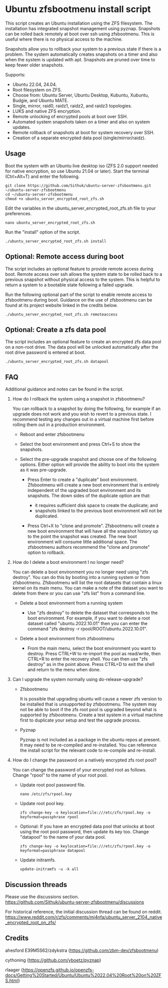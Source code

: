 # Ubuntu zfsbootmenu install script

This script creates an Ubuntu installation using the ZFS filesystem. The installation has integrated snapshot management using pyznap. Snapshots can be rolled back remotely at boot over ssh using zfsbootmenu. This is useful where there is no physical access to the machine.

Snapshots allow you to rollback your system to a previous state if there is a problem. The system automatically creates snapshots on a timer and also when the system is updated with apt. Snapshots are pruned over time to keep fewer older snapshots.

Supports:
- Ubuntu 22.04, 24.04.
- Root filesystem on ZFS.
- Choose from: Ubuntu Server, Ubuntu Desktop, Kubuntu, Xubuntu, Budgie, and Ubuntu MATE.
- Single, mirror, raid0, raidz1, raidz2, and raidz3 topologies.
- LUKS and native ZFS encryption.
- Remote unlocking of encrypted pools at boot over SSH.
- Automated system snapshots taken on a timer and also on system updates. 
- Remote rollback of snapshots at boot for system recovery over SSH.
- Creation of a separate encrypted data pool (single/mirror/raidz).

## Usage
Boot the system with an Ubuntu live desktop iso (ZFS 2.0 support needed for native encryption, so use Ubuntu 21.04 or later). Start the terminal (Ctrl+Alt+T) and enter the following.

	git clone https://github.com/Sithuk/ubuntu-server-zfsbootmenu.git ~/ubuntu-server-zfsbootmenu
    cd ~/ubuntu-server-zfsbootmenu
    chmod +x ubuntu_server_encrypted_root_zfs.sh
	
Edit the variables in the ubuntu_server_encrypted_root_zfs.sh file to your preferences.

	nano ubuntu_server_encrypted_root_zfs.sh
	
Run the "install" option of the script.

	./ubuntu_server_encrypted_root_zfs.sh install
	
## Optional: Remote access during boot
The script includes an optional feature to provide remote access during boot. Remote access over ssh allows the system state to be rolled back to a previous snapshot without physical access to the system. This is helpful to return a system to a bootable state following a failed upgrade.

Run the following optional part of the script to enable remote access to zfsbootmenu during boot. Guidance on the use of zfsbootmenu can be found at its project website linked in the credits below.

	./ubuntu_server_encrypted_root_zfs.sh remoteaccess

## Optional: Create a zfs data pool
The script includes an optional feature to create an encrypted zfs data pool on a non-root drive. The data pool will be unlocked automatically after the root drive password is entered at boot.

	./ubuntu_server_encrypted_root_zfs.sh datapool

## FAQ
Additional guidance and notes can be found in the script.
1. How do I rollback the system using a snapshot in zfsbootmenu?

   You can rollback to a snapshot by doing the following, for example if an upgrade does not work and you wish to revert to a previous state. I recommend testing any changes out in a virtual machine first before rolling them out in a production environment.
   - Reboot and enter zfsbootmenu
   - Select the boot environment and press Ctrl+S to show the snapshots.
   - Select the pre-upgrade snapshot and choose one of the following options. Either option will provide the ability to boot into the system as it was pre-upgrade.
   
     - Press Enter to create a "duplicate" boot environment. Zfsbootmenu will create a new boot environment that is entirely independent of the upgraded boot environment and its snapshots. The down sides of the duplicate option are that:
       - it requires sufficient disk space to create the duplicate; and
       - snapshots linked to the previous boot environment will not be duplicated.
       
     - Press Ctrl+X to "clone and promote". Zfsbootmenu will create a new boot environment that will have all the snapshot history up to the point the snapshot was created. The new boot environment will consume little additional space. The zfsbootmenu authors recommend the "clone and promote" option to rollback.
    
2. How do I delete a boot environment I no longer need?
   
   You can delete a boot environment you no longer need using "zfs destroy". You can do this by booting into a running system or from zfsbootmenu. Zfsbootmenu will list the root datasets that contain a linux kernel on its main menu. You can make a note of the dataset you want to delete from there or you can use "zfs list" from a command line.

   - Delete a boot environment from a running system
       - Use "zfs destroy" to delete the dataset that corresponds to the boot environment. For example, if you want to delete a root dataset called "ubuntu.2022.10.01" then you can enter the command "zfs destroy -r rpool/ROOT/ubuntu.2022.10.01".

   - Delete a boot environment from zfsbootmenu
     - From the main menu, select the boot environment you want to destroy. Press CTRL+W to re-import the pool as read/write, then CTRL+R to enter the recovery shell. You can then use "zfs destroy" as in the point above. Press CTRL+D to exit the shell and return to the menu when done.

3. Can I upgrade the system normally using do-release-upgrade?
   - Zfsbootmenu
   
     It is possible that upgrading ubuntu will cause a newer zfs version to be installed that is unsupported by zfsbootmenu. The system may not be able to boot if the zfs root pool is upgraded beyond what is supported by zfsbootmenu. Create a test system in a virtual machine first to duplicate your setup and test the upgrade process.
   - Pyznap
   
     Pyznap is not included as a package in the ubuntu repos at present. It may need to be re-compiled and re-installed. You can reference the install script for the relevant code to re-compile and re-install. 

4. How do I change the password on a natively encrypted zfs root pool?

   You can change the password of your encrypted root as follows. Change "rpool" to the name of your root pool.
      - Update root pool password file.

        `nano /etc/zfs/rpool.key`
      - Update root pool key.

        `zfs change-key -o keylocation=file:///etc/zfs/rpool.key -o keyformat=passphrase rpool`
      - Optional: If you have an encrypted data pool that unlocks at boot using the root pool password, then update its key too. Change "datapool" to the name of your data pool.

        `zfs change-key -o keylocation=file:///etc/zfs/rpool.key -o keyformat=passphrase datapool`
      - Update initramfs.

        `update-initramfs -u -k all`

## Discussion threads
Please use the discussions section. \
https://github.com/Sithuk/ubuntu-server-zfsbootmenu/discussions

For historical reference, the initial discussion thread can be found on reddit.
https://www.reddit.com/r/zfs/comments/mj4nfa/ubuntu_server_2104_native_encrypted_root_on_zfs/

## Credits
ahesford E39M5S62/zdykstra (https://github.com/zbm-dev/zfsbootmenu)

cythoning (https://github.com/yboetz/pyznap)

rlaager (https://openzfs.github.io/openzfs-docs/Getting%20Started/Ubuntu/Ubuntu%2022.04%20Root%20on%20ZFS.html)
